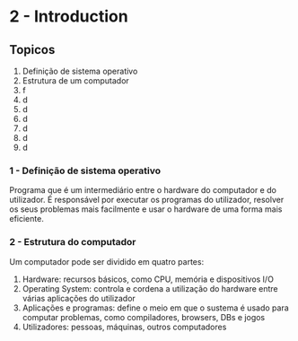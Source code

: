 # 2 - Introduction

## Topicos

1. Definição de sistema operativo
2. Estrutura de um computador
3. f
4. d
5. d
6. d
7. d
8. d
9. d

### 1 - Definição de sistema operativo

Programa que é um intermediário entre o hardware do computador e do utilizador. É responsável por executar os programas do utilizador, resolver os seus problemas mais facilmente e usar o hardware de uma forma mais eficiente.

### 2 - Estrutura do computador

Um computador pode ser dividido em quatro partes:

1. Hardware: recursos básicos, como CPU, memória e dispositivos I/O
2. Operating System: controla e cordena a utilização do hardware entre várias aplicações do utilizador
3. Aplicações e programas: define o meio em que o sustema é usado para computar problemas, como compiladores, browsers, DBs e jogos
4. Utilizadores: pessoas, máquinas, outros computadores

